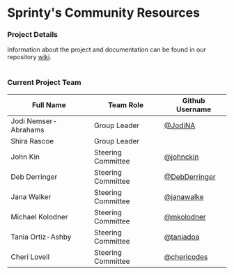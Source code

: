 # Sprinty's Community Resources
### Project Details
Information about the project and documentation can be found in our repository [wiki](https://github.com/SFDO-Community-Sprints/sprintys-community-resources/wiki).
<br>
<br>
### Current Project Team

Full Name            | Team Role     | Github Username                                    
------------         | ------------- | -------------                                       
Jodi Nemser-Abrahams   | Group Leader  | [@JodiNA](https://github.com/jodina)  
Shira Rascoe | Group Leader | 
John Kin | Steering Committee | [@johnckin](https://github.com/johnckin)
Deb Derringer | Steering Committee |[@DebDerringer](https://github.com/DebDerringer)
Jana Walker |Steering Committee|[@janawalke](https://github.com/janawalke)
Michael Kolodner | Steering Committee |[@mkolodner](https://github.com/mkolodner)
Tania Ortiz-Ashby | Steering Committee |[@taniadoa](https://github.com/taniadoa)
Cheri Lovell | Steering Committee |[@chericodes](https://github.com/chericodes)




